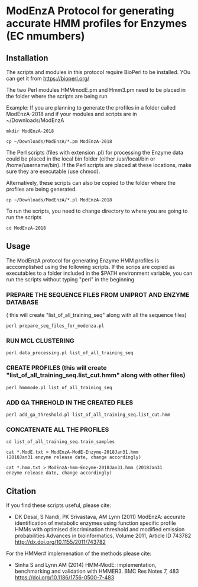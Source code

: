 # ModEnzA Protocol for generating accurate HMM profiles for Enzymes (EC nmumbers)

## Installation

The scripts and modules in this protocol require BioPerl to be installed. YOu can get it from https://bioperl.org/

The two Perl modules HMMmodE.pm and Hmm3.pm need to be placed in the folder where the scripts are being run

Example: If you are planning to generate the profiles in a folder called ModEnzA-2018 and if your modules and scripts are in ~/Downloads/ModEnzA

<code>mkdir ModEnzA-2018 </code>

<code>cp ~/Downloads/ModEnzA/*.pm ModEnzA-2018 </code>

The Perl scripts (files with extension .pl) for processing the Enzyme data could be placed in the local bin folder (either /usr/local/bin or /home/username/bin). If the Perl scripts are placed at these locations, make sure they are executable (use chmod).

Alternatively, these scripts can also be copied to the folder where the profiles are being generated.

<code>cp ~/Downloads/ModEnzA/*.pl ModEnzA-2018 </code>

To run the scripts, you need to change directory to where you are going to run the scripts

<code>cd ModEnzA-2018 </code>
  
## Usage
The ModEnzA protocol for generating Enzyme HMM profiles is acccomplished using the following scripts. If the scrips are copied as executables to a folder included in the $PATH environment variable, you can run the scripts without typing "perl" in the beginning

### PREPARE THE SEQUENCE FILES FROM UNIPROT AND ENZYME DATABASE 

( this will create "list_of_all_training_seq" along with all the sequence files)

<code>perl prepare_seq_files_for_modenza.pl </code>

### RUN MCL CLUSTERING 
<code>perl data_processing.pl list_of_all_training_seq </code>

### CREATE PROFILES (this will create "list_of_all_training_seq.list_cut.hmm" along with other files) 
<code>perl hmmmode.pl list_of_all_training_seq </code>

### ADD GA THREHOLD IN THE CREATED FILES
<code>perl add_ga_threshold.pl list_of_all_training_seq.list_cut.hmm </code>

### CONCATENATE ALL THE PROFILES
<code>cd list_of_all_training_seq.train_samples </code>

<code>cat *.ModE.txt > ModEnzA-ModE-Enzyme-2018Jan31.hmm (2018Jan31 enzyme release date, change accordingly) </code>

<code>cat *.hmm.txt > ModEnzA-hmm-Enzyme-2018Jan31.hmm (2018Jan31 enzyme release date, change accordingly) </code>


## Citation
If you find these scripts useful, please cite:

* DK Desai, S Nandi, PK Srivastava, AM Lynn (2011) ModEnzA: accurate identification of metabolic enzymes using function specific profile HMMs with optimised discrimination threshold and modified emission probabilities
Advances in bioinformatics, Volume 2011, Article ID 743782
http://dx.doi.org/10.1155/2011/743782

For the HMMer# implemenation of the methods please cite:

* Sinha S and Lynn AM (2014) HMM‐ModE: implementation, benchmarking and validation with HMMER3. BMC Res Notes 7, 483
https://doi.org/10.1186/1756-0500-7-483
